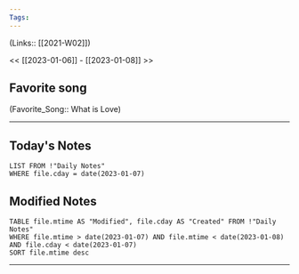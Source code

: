 ```yaml
---
Tags:
---
```

(Links:: [[2021-W02]])

<< [[2023-01-06]] - [[2023-01-08]] >>
## Favorite song
(Favorite_Song:: What is Love)
___
## Today's Notes
```dataview
LIST FROM !"Daily Notes"
WHERE file.cday = date(2023-01-07)
```
## Modified Notes
```dataview
TABLE file.mtime AS "Modified", file.cday AS "Created" FROM !"Daily Notes" 
WHERE file.mtime > date(2023-01-07) AND file.mtime < date(2023-01-08) AND file.cday < date(2023-01-07)
SORT file.mtime desc
```
___
